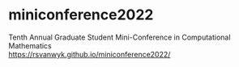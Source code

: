 # miniconference2022   
Tenth Annual Graduate Student Mini-Conference in Computational Mathematics   
https://rsvanwyk.github.io/miniconference2022/
